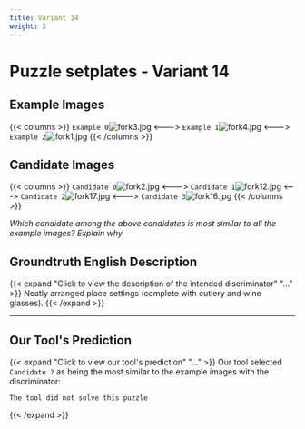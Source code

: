 ```yaml
---
title: Variant 14
weight: 3
---
```


# Puzzle setplates - Variant 14

## Example Images
{{< columns >}}
`Example 0`![fork3.jpg](/natscene_data/images/fork3.jpg)
<--->
`Example 1`![fork4.jpg](/natscene_data/images/fork4.jpg)
<--->
`Example 2`![fork1.jpg](/natscene_data/images/fork1.jpg)
{{< /columns >}}

## Candidate Images
{{< columns >}}
`Candidate 0`![fork2.jpg](/natscene_data/images/fork2.jpg)
<--->
`Candidate 1`![fork12.jpg](/natscene_data/images/fork12.jpg)
<--->
`Candidate 2`![fork17.jpg](/natscene_data/images/fork17.jpg)
<--->
`Candidate 3`![fork16.jpg](/natscene_data/images/fork16.jpg)
{{< /columns >}}

*Which candidate among the above candidates is most similar to all the example images? Explain why.*

## Groundtruth English Description

{{< expand "Click to view the description of the intended discriminator" "..." >}}
Neatly arranged place settings (complete with cutlery and wine glasses).
{{< /expand >}}

---



## Our Tool's Prediction

{{< expand "Click to view our tool's prediction" "..." >}}
Our tool selected `Candidate ?` as being the most similar to the example images with the discriminator:
```plaintext
The tool did not solve this puzzle
```
{{< /expand >}}
